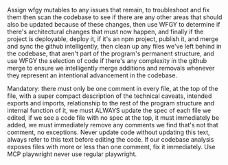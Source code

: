 Assign wfgy mutables to any issues that remain, to troubleshoot and fix them then scan the codebase to see if there are any other areas that should also be updated because of these changes, then use WFGY to determine if there's architectural changes that must now happen, and finally if the project is deployable, deploy it, if it's an npm project, publish it, and merge and sync the github intelligently, then clean up any files we've left behind in the codebase, that aren't part of the program's permanent structure, and use WFGY the selection of code if there's any complexity in the github merge to ensure we intelligently merge additions and removals whenever they represent an intentional advancement in the codebase.

Mandatory: there must only be one comment in every file, at the top of the file, with a super compact description of the technical caveats, intended exports and imports, relationship to the rest of the program structure and internal function of it, we must ALWAYS update the spec of each file we edited, if we see a code file with no spec at the top, it must immediately be added, we must immediately remove any comments we find that's not that comment, no exceptions. Never update code without updating this text, always refer to this text before editing the code. If our codebase analysis exposes files with more or less than one comment, fix it immediately. Use MCP playwright never use regular playwright.
